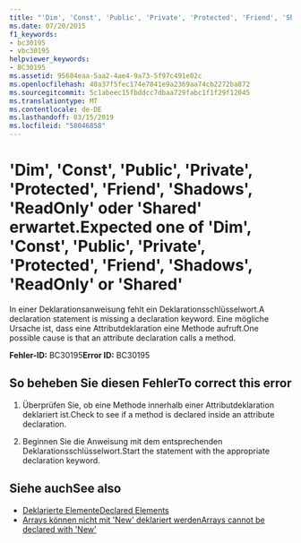 ```yaml
---
title: "'Dim', 'Const', 'Public', 'Private', 'Protected', 'Friend', 'Shadows', 'ReadOnly' oder 'Shared' erwartet."
ms.date: 07/20/2015
f1_keywords:
- bc30195
- vbc30195
helpviewer_keywords:
- BC30195
ms.assetid: 95684eaa-5aa2-4ae4-9a73-5f97c491e02c
ms.openlocfilehash: 40a37f5fec174e7841e9a2369aa74cb2272ba872
ms.sourcegitcommit: 5c1abeec15fbddcc7dbaa729fabc1f1f29f12045
ms.translationtype: MT
ms.contentlocale: de-DE
ms.lasthandoff: 03/15/2019
ms.locfileid: "58046858"
---
```

# <a name="expected-one-of-dim-const-public-private-protected-friend-shadows-readonly-or-shared"></a><span data-ttu-id="b376b-102">'Dim', 'Const', 'Public', 'Private', 'Protected', 'Friend', 'Shadows', 'ReadOnly' oder 'Shared' erwartet.</span><span class="sxs-lookup"><span data-stu-id="b376b-102">Expected one of 'Dim', 'Const', 'Public', 'Private', 'Protected', 'Friend', 'Shadows', 'ReadOnly' or 'Shared'</span></span>
<span data-ttu-id="b376b-103">In einer Deklarationsanweisung fehlt ein Deklarationsschlüsselwort.</span><span class="sxs-lookup"><span data-stu-id="b376b-103">A declaration statement is missing a declaration keyword.</span></span> <span data-ttu-id="b376b-104">Eine mögliche Ursache ist, dass eine Attributdeklaration eine Methode aufruft.</span><span class="sxs-lookup"><span data-stu-id="b376b-104">One possible cause is that an attribute declaration calls a method.</span></span>  
  
 <span data-ttu-id="b376b-105">**Fehler-ID:** BC30195</span><span class="sxs-lookup"><span data-stu-id="b376b-105">**Error ID:** BC30195</span></span>  
  
## <a name="to-correct-this-error"></a><span data-ttu-id="b376b-106">So beheben Sie diesen Fehler</span><span class="sxs-lookup"><span data-stu-id="b376b-106">To correct this error</span></span>  
  
1.  <span data-ttu-id="b376b-107">Überprüfen Sie, ob eine Methode innerhalb einer Attributdeklaration deklariert ist.</span><span class="sxs-lookup"><span data-stu-id="b376b-107">Check to see if a method is declared inside an attribute declaration.</span></span>  
  
2.  <span data-ttu-id="b376b-108">Beginnen Sie die Anweisung mit dem entsprechenden Deklarationsschlüsselwort.</span><span class="sxs-lookup"><span data-stu-id="b376b-108">Start the statement with the appropriate declaration keyword.</span></span>  
  
## <a name="see-also"></a><span data-ttu-id="b376b-109">Siehe auch</span><span class="sxs-lookup"><span data-stu-id="b376b-109">See also</span></span>

- [<span data-ttu-id="b376b-110">Deklarierte Elemente</span><span class="sxs-lookup"><span data-stu-id="b376b-110">Declared Elements</span></span>](../../visual-basic/programming-guide/language-features/declared-elements/index.md)
- [<span data-ttu-id="b376b-111">Arrays können nicht mit 'New' deklariert werden</span><span class="sxs-lookup"><span data-stu-id="b376b-111">Arrays cannot be declared with 'New'</span></span>](../../visual-basic/misc/bc30053.md)
